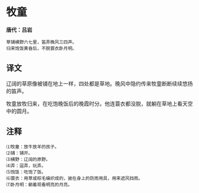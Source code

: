 # 牧童

**唐代：吕岩**

    草铺横野六七里，笛弄晚风三四声。
    归来饱饭黄昏后，不脱蓑衣卧月明。

译文
--
辽阔的草原像被铺在地上一样，四处都是草地。晚风中隐约传来牧童断断续续悠扬的笛声。

牧童放牧归来，在吃饱晚饭后的晚霞时分。他连蓑衣都没脱，就躺在草地上看天空中的圆月。

注释
--
    ⑴牧童：放牛放羊的孩子。
    ⑵铺：铺开。
    ⑶横野：辽阔的原野。
    ⑷弄：逗弄，玩弄。
    ⑸饱饭：吃饱了饭。
    ⑹蓑衣：用草或棕毛编织成的，披在身上的防雨用具，用来遮风挡雨。
    ⑺卧月明：躺着观看明亮的月亮。